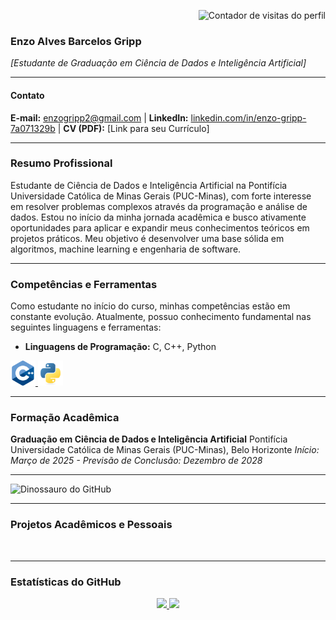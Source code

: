<p align="right">
  <img src="https://komarev.com/ghpvc/?username=EnzoGripp&color=blueviolet" alt="Contador de visitas do perfil" />
</p>

### Enzo Alves Barcelos Gripp
_[Estudante de Graduação em Ciência de Dados e Inteligência Artificial]_

---

#### Contato
**E-mail:** enzogripp2@gmail.com | **LinkedIn:** [linkedin.com/in/enzo-gripp-7a071329b](https://www.linkedin.com/in/enzo-gripp-7a071329b/) | **CV (PDF):** [Link para seu Currículo]

---

### Resumo Profissional

Estudante de Ciência de Dados e Inteligência Artificial na Pontifícia Universidade Católica de Minas Gerais (PUC-Minas), com forte interesse em resolver problemas complexos através da programação e análise de dados. Estou no início da minha jornada acadêmica e busco ativamente oportunidades para aplicar e expandir meus conhecimentos teóricos em projetos práticos. Meu objetivo é desenvolver uma base sólida em algoritmos, machine learning e engenharia de software.

---

### Competências e Ferramentas

Como estudante no início do curso, minhas competências estão em constante evolução. Atualmente, possuo conhecimento fundamental nas seguintes linguagens e ferramentas:

* **Linguagens de Programação:** C, C++, Python

<p align="left">
  <a href="https://www.cplusplus.com/" target="_blank" rel="noreferrer"> 
    <img src="https://raw.githubusercontent.com/devicons/devicon/master/icons/cplusplus/cplusplus-original.svg" alt="cplusplus" width="40" height="40"/> 
  </a>
  <a href="https://www.python.org" target="_blank" rel="noreferrer"> 
    <img src="https://raw.githubusercontent.com/devicons/devicon/master/icons/python/python-original.svg" alt="python" width="40" height="40"/> 
  </a> 
</p>

---

### Formação Acadêmica

**Graduação em Ciência de Dados e Inteligência Artificial**
Pontifícia Universidade Católica de Minas Gerais (PUC-Minas), Belo Horizonte
*Início: Março de 2025 - Previsão de Conclusão: Dezembro de 2028*

---

![Dinossauro do GitHub](https://raw.githubusercontent.com/DenverCoder1/dino-readme-svg/main/dist/dino.svg)

---

### Projetos Acadêmicos e Pessoais
<br>

---

### Estatísticas do GitHub

<div align="center">
  <a href="https://github.com/EnzoAlvesBarcelosGripp">
  <img height="180em" src="https://github-readme-stats.vercel.app/api?username=EnzoAlvesBarcelosGripp&show_icons=true&theme=dracula&include_all_commits=true&count_private=true"/>
  <img height="180em" src="https://github-readme-stats.vercel.app/api/top-langs/?username=EnzoAlvesBarcelosGripp&layout=compact&langs_count=7&theme=dracula"/>
</div>
